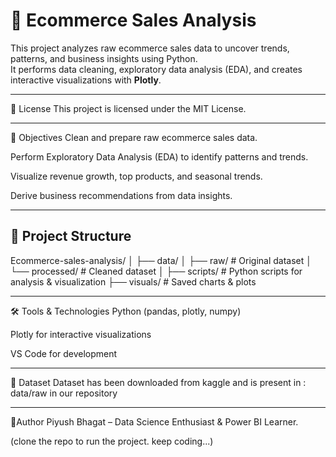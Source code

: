 # 🛒 Ecommerce Sales Analysis

This project analyzes raw ecommerce sales data to uncover trends, patterns, and business insights using Python.  
It performs data cleaning, exploratory data analysis (EDA), and creates interactive visualizations with **Plotly**.

---

📜 License
This project is licensed under the MIT License.

---

🎯 Objectives
Clean and prepare raw ecommerce sales data.

Perform Exploratory Data Analysis (EDA) to identify patterns and trends.

Visualize revenue growth, top products, and seasonal trends.

Derive business recommendations from data insights.

---

## 📂 Project Structure
Ecommerce-sales-analysis/
│
├── data/
│ ├── raw/ # Original dataset
│ └── processed/ # Cleaned dataset
│
├── scripts/ # Python scripts for analysis & visualization
├── visuals/ # Saved charts & plots

---

🛠️ Tools & Technologies
Python (pandas, plotly, numpy)

Plotly for interactive visualizations

VS Code for development

---

📌 Dataset
Dataset has been downloaded from kaggle and is present in : data/raw in our repository

---

👤Author
Piyush Bhagat – Data Science Enthusiast & Power BI Learner.

(clone the repo to run the project. keep coding...)

